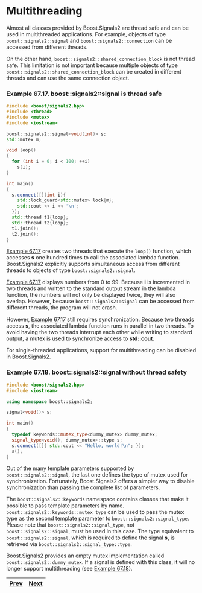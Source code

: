 # Multithreading

Almost all classes provided by Boost.Signals2 are thread safe and can be used in multithreaded applications. For example, objects of type `boost::signals2::signal` and `boost::signals2::connection` can be accessed from different threads.

On the other hand, `boost::signals2::shared_connection_block` is not thread safe. This limitation is not important because multiple objects of type `boost::signals2::shared_connection_block` can be created in different threads and can use the same connection object.

<a id="ex.signals2_17"></a>
### Example 67.17. boost::signals2::signal is thread safe

```cpp
#include <boost/signals2.hpp>
#include <thread>
#include <mutex>
#include <iostream>

boost::signals2::signal<void(int)> s;
std::mutex m;

void loop()
{
  for (int i = 0; i < 100; ++i)
    s(i);
}

int main()
{
  s.connect([](int i){
    std::lock_guard<std::mutex> lock{m};
    std::cout << i << '\n';
  });
  std::thread t1{loop};
  std::thread t2{loop};
  t1.join();
  t2.join();
}
```

[Example 67.17](#ex.signals2_17) creates two threads that execute the `loop()` function, which accesses **s** one hundred times to call the associated lambda function. Boost.Signals2 explicitly supports simultaneous access from different threads to objects of type `boost::signals2::signal`.

[Example 67.17](#ex.signals2_17) displays numbers from 0 to 99. Because **i** is incremented in two threads and written to the standard output stream in the lambda function, the numbers will not only be displayed twice, they will also overlap. However, because `boost::signals2::signal` can be accessed from different threads, the program will not crash.

However, [Example 67.17](#ex.signals2_17) still requires synchronization. Because two threads access **s**, the associated lambda function runs in parallel in two threads. To avoid having the two threads interrupt each other while writing to standard output, a mutex is used to synchronize access to **std::cout**.

For single-threaded applications, support for multithreading can be disabled in Boost.Signals2.

<a id="ex.signals2_18"></a>
### Example 67.18. boost::signals2::signal without thread safety

```cpp
#include <boost/signals2.hpp>
#include <iostream>

using namespace boost::signals2;

signal<void()> s;

int main()
{
  typedef keywords::mutex_type<dummy_mutex> dummy_mutex;
  signal_type<void(), dummy_mutex>::type s;
  s.connect([]{ std::cout << "Hello, world!\n"; });
  s();
}
```

Out of the many template parameters supported by `boost::signals2::signal`, the last one defines the type of mutex used for synchronization. Fortunately, Boost.Signals2 offers a simpler way to disable synchronization than passing the complete list of parameters.

The `boost::signals2::keywords` namespace contains classes that make it possible to pass template parameters by name. `boost::signals2::keywords::mutex_type` can be used to pass the mutex type as the second template parameter to `boost::signals2::signal_type`. Please note that `boost::signals2::signal_type`, not `boost::signals2::signal`, must be used in this case. The type equivalent to `boost::signals2::signal`, which is required to define the signal **s**, is retrieved via `boost::signals2::signal_type::type`.

Boost.Signals2 provides an empty mutex implementation called `boost::signals2::dummy_mutex`. If a signal is defined with this class, it will no longer support multithreading (see [Example 67.18](#ex.signals2_18)).

[Prev](boost.signals2-connections.md) | [Next](boost.msm.md)
--- | ---
